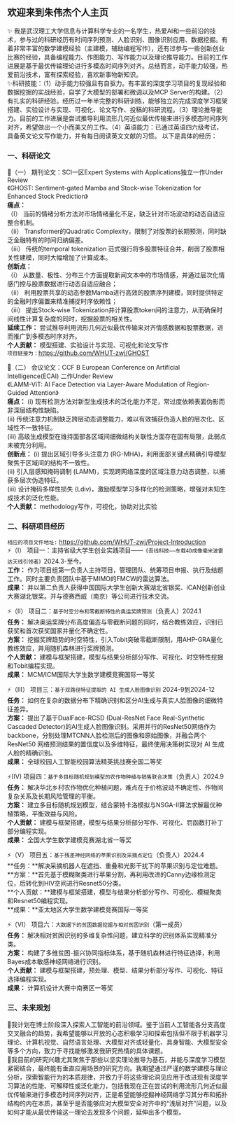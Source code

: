 ## 欢迎来到朱伟杰个人主页
✨  我是武汉理工大学信息与计算科学专业的一名学生，热爱AI和一些前沿的技术，参与过的科研经历有时间序列预测、人脸识别、图像识别应用、数据挖掘。有着非常丰富的数学建模经验（主建模，辅助编程写作），还有过参与一些创新创业比赛的经验，具备编程能力、作图能力、写作能力以及理论推导能力。目前的工作进展是基于最优传输理论进行多模态时间序列对齐。总结而言，动手能力较强，热爱前沿技术，富有探索经验，喜欢新事物新知识。<br>
✨科研技能：（1）动手能力较强且有自驱力。有丰富的深度学习项目的复现经验和数据挖掘的实战经验，自学了大模型的部署和微调以及MCP Server的构建。（2）有扎实的科研经验。经历过一年半完整的科研训练，能够独立的完成深度学习框架搭建、实验设计与实现、可视化、论文写作、投稿的科研流程。（3）理论推导能力。目前的工作进展是尝试推导利用流形几何近似最优传输来进行多模态时间序列对齐，希望做出一个小而美又的工作。（4）英语能力：已通过英语四六级考试，具备英文论文写作能力，并有每日阅读英文文献的习惯。 以下是具体的经历：<br>


### 一、科研论文
💬（一） 期刊论文：SCI一区Expert Systems with Applications独立一作Under Review<br> 《GHOST: Sentiment-gated Mamba and Stock-wise Tokenization for Enhanced Stock Prediction》<br>
**痛点：** <br>
（I） 当前的情绪分析方法对市场情绪量化不足，缺乏针对市场波动的动态自适应整合机制。<br>
（ii） Transformer的Quadratic Complexity，限制了对股票的长期预测，同时缺乏金融特有的时间归纳偏差。<br>
（iii） 传统的temporal tokenization 范式强行将多股票特征合并，削弱了股票相关性建模，同时大幅增加了计算成本。<br>
**创新点：** <br>
（i） 从数量、极性、分布三个方面提取新闻文本中的市场情感，并通过层次化情感门控与股票数据进行动态自适应融合；<br>
（ii） 利用股票共享的动态参数Mamba进行高效的股票序列建模，同时提供特定的金融时序偏置来精准捕捉时序依赖性；<br>
（iii） 提出Stock-wise Tokenization并计算股票token间的注意力，从而确保时间线性计算复杂度的同时，挖掘股票的相关性。<br>
**延续工作：** 尝试推导利用流形几何近似最优传输来对齐情感数据和股票数据，进而推广到多模态时序对齐。<br>
**个人贡献：** 模型搭建、实验设计与实现、可视化和论文写作<br>
```项目链接为：```https://github.com/WHUT-zwj/GHOST <br>

💬（二） 会议论文：CCF B European Conference on Artificial Intelligence(ECAI) 二作Under Review<br>
《LAMM-ViT: AI Face Detection via Layer-Aware Modulation of Region-Guided Attention》<br>
**痛点：** 
(i) 现有检测方法对新型生成技术的泛化能力不足，常过度依赖表面伪影而非深层结构性缺陷。<br>
(ii) 传统注意力机制缺乏跨层动态调整能力，难以有效捕获伪造人脸的层次化、区域性不一致特征。<br>
(iii) 高级生成模型在维持面部各区域间细微结构关联性方面存在固有局限，此弱点未被充分利用。<br>
**创新点：** 
(i) 提出区域引导多头注意力 (RG-MHA)，利用面部关键点精确引导模型聚焦于区域间的结构不一致性。<br>
(ii) 引入层感知掩码调制 (LAMM)，实现跨网络深度的区域注意力动态调整，以捕获多层次伪造特征。<br>
(iii) 设计掩码多样性损失 (Ldiv)，激励模型学习多样化的检测策略，增强对未知生成技术的泛化性能。<br>
**个人贡献：** methodology写作，可视化，协助对比实验


### 二、科研项目经历<br>
```相应的项目文件地址:``` https://github.com/WHUT-zwj/Project-Introduction <br>
⚡（I） 项目一：主持省级大学生创业实践项目——```《吾线科技——车载4D成像毫米波雷达天线引领者》```2024.3-至今。<br>
**工作：** 作为项目组第一负责人主持项目，管理团队、统筹项目申报、执行及结题工作。同时主要负责团队中基于MIMO的FMCW的雷达算法。<br>
**成果：** 并以第二负责人获得中国国际大学生创新大赛湖北省银奖、iCAN创新创业大赛湖北银奖。并与德赛西威（南京）等公司进行技术交流。<br>

⚡（II） 项目二：```基于时空分布和零截断特性的奥运奖牌预测```（负责人）2024.1<br>
**任务：** 解决奥运奖牌分布高度偏态与零截断问题的同时，结合教练效应，识别已获奖和首次获奖国家并量化不确定性。<br>
**方案：** 挖掘奖牌趋势的时空特性，引入Tobit突破零截断限制，用AHP-GRA量化教练效应，并用随机森林进行奖牌预测。<br>
**个人贡献：** 建模与框架搭建，模型与结果分析部分写作、可视化、时空特性挖掘和Tobit编程实现。<br>
**成果：** MCM/ICM国际大学生数学建模竞赛国际一等奖<br>


⚡（III） 项目三：```基于双路径特征提取的 AI 生成人脸图像识别``` 2024-9到2024-12<br>
**任务：** 如何在复杂的数据分布下精确识别和区分AI生成与真实人脸图像的细微特征差异。<br>
**方案：** 提出了基于DualFace-RCSD (Dual-ResNet Face Real-Synthetic Cascaded Detector)的AI生成人脸图像识别。采用并行的ResNet50网络作为backbone，分别处理MTCNN人脸检测后的图像和原始图像，并融合两个 ResNet50 网络预测结果的置信度以及多维特征，最终使用决策树实现对 AI 生成人脸的精确识别。<br>
**成果：** 全球校园人工智能校园算法精英挑战赛全国二等奖<br>

⚡(IV) 项目四：```基于多目标随机规划模型的农作物种植与销售联合决策```（负责人）2024.9<br>
**任务：** 解决华北乡村农作物优化种植问题，难点在于价格波动不确定性、作物间复杂关系及长期风险管理的平衡。<br>
**方案：** 建立多目标随机规划模型，结合蒙特卡洛模拟与NSGA-II算法求解最优种植策略，平衡效益与风险。<br>
**个人贡献：** 建模与框架搭建，模型与结果分析部分写作、可视化、罚函数打补丁部分编程实现。<br>
**成果：** 全国大学生数学建模竞赛湖北省一等奖

⚡（V） 项目五：```基于残差神经网络的苹果识别及采摘点定位```（负责人）2024.4<br>
**任务：**解决采摘机器人在遮挡、重叠和光影干扰下的苹果识别与定位难题。<br>
**方案：**首先基于模糊聚类进行苹果分割，再利用改进的Canny边缘检测定位，后转化到HIV空间进行Resnet50分类。<br> 
**个人贡献：**建模与框架搭建，模型与结果分析部分写作、可视化、模糊聚类和Resnet50编程实现。<br>
**成果：**亚太地区大学生数学建模竞赛国际一等奖<br>

⚡（VI） 项目六：```大数据下的贫困数据挖掘与相对贫困识别```（第一成员）<br>
**任务：** 解决相对贫困识别的多维复杂性问题，建立科学的识别体系实现精准分类。<br>
**方案：** 构建了多维贫困-振兴协同指标体系，基于随机森林进行特征选择，利用Bayes成本敏感神经网络进行识别。<br>
**个人贡献：** 建模与框架搭建，预处理、模型、结果分析部分写作、可视化、特征选择编程实现。<br>
**成果：** 计算机设计大赛中南赛区一等奖<br>

### 三、未来规划

🌱我计划在博士阶段深入探索人工智能的前沿领域。鉴于当前人工智能各分支高度交叉融合的趋势，我希望能够以开放的心态积极学习和探索包括但不限于机器学习理论、计算机视觉、自然语言处理、大模型对齐或轻量化、具身智能、大模型安全等多个方向，致力于寻找能够激发我研究热情的具体课题。<br>
🌱我目前的研究兴趣尤其聚焦于那些以坚实理论推导为基石，并能与深度学习模型紧密结合，最终能有垂直应用场景的研究方向。我期望通过严谨的数学建模与理论分析，探索智能行为的本质规律，并致力于将这些理论洞见应用于改进现有深度学习算法的性能、可解释性或泛化能力，包括我现在正在尝试的利用流形几何近似最优传输来进行多模态时间序列对齐，正是希望能够挖掘神经网络学习其分布和拓扑结构的内在本质，甚至乎是否能够应对大模型安全对齐中的“浅层对齐”问题，以及如何才能从最优传输这一理论去发现多个问题，延伸出多个模型。



<!--
**WHUT-zwj/WHUT-zwj** is a ✨ _special_ ✨ repository because its `README.md` (this file) appears on your GitHub profile.

Here are some ideas to get you started:

- 🔭 I’m currently working on ...
- 🌱 I’m currently learning ...
- 👯 I’m looking to collaborate on ...
- 🤔 I’m looking for help with ...
- 💬 Ask me about ...
- 📫 How to reach me: ...
- 😄 Pronouns: ...
- ⚡ Fun fact: ...
-->
